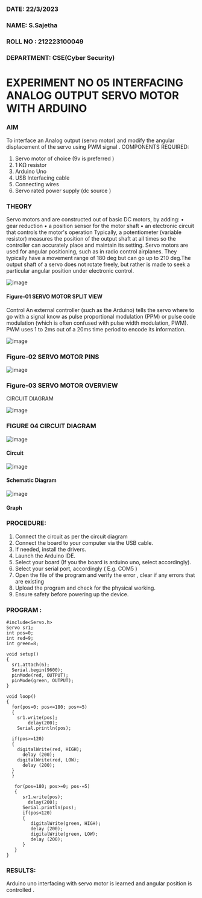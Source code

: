 ###  DATE: 22/3/2023

###  NAME: S.Sajetha
###  ROLL NO : 212223100049
###  DEPARTMENT: CSE(Cyber Security)


# EXPERIMENT NO 05 INTERFACING ANALOG OUTPUT SERVO MOTOR WITH ARDUINO

### AIM
To interface an Analog output (servo motor) and modify the angular displacement of the servo using PWM signal .
COMPONENTS REQUIRED:
1.	Servo motor of choice (9v is preferred )
2.	1 KΩ resistor 
3.	Arduino Uno 
4.	USB Interfacing cable 
5.	Connecting wires 
6.	Servo rated power supply (dc source )


### THEORY
Servo motors and are constructed out of basic DC motors, by adding:
•	 gear reduction
•	 a position sensor for the motor shaft
•	 an electronic circuit that controls the motor's operation
Typically, a potentiometer (variable resistor) measures the position of the output shaft at all times so the controller can accurately place and maintain its setting.
Servo motors are used for angular positioning, such as in radio control airplanes.  They typically have a movement range of 180 deg but can go up to 210 deg.The output shaft of a servo does not rotate freely, but rather is made to seek a particular angular position under electronic control. 


![image](https://user-images.githubusercontent.com/36288975/163544439-1f477927-fcd4-42f0-9ce4-c863fdbf1210.png)


#### Figure-01 SERVO MOTOR SPLIT VIEW 
Control 
An external controller (such as the Arduino) tells the servo where to go with a signal know as pulse proportional modulation (PPM) or pulse code modulation (which is often confused with pulse width modulation, PWM). PWM uses 1 to 2ms out of a 20ms time period to encode its information.
 
 
 ![image](https://user-images.githubusercontent.com/36288975/163544482-3027136f-7135-4f3d-a23f-8dc2fe04194d.png)

### Figure-02 SERVO MOTOR PINS

 ![image](https://user-images.githubusercontent.com/36288975/163544513-ca497421-e6ba-4f91-871f-5cfba77f22a8.png)


### Figure-03 SERVO MOTOR OVERVIEW 

 


 





CIRCUIT DIAGRAM
 
 
 ![image](https://user-images.githubusercontent.com/36288975/163544618-6eb8a7b5-7f1a-428a-8d9f-fd899b145efb.png)

### FIGURE 04 CIRCUIT DIAGRAM

![image](https://github.com/Sajetha13/EXPERIMENT-NO--05-INTERFACING-ANALOG-OUTPUT-SERVO-MOTOR-WITH-ARDUINO-/assets/138849316/c92db62a-a418-455f-abfd-bdd3ccad9465)
#### Circuit
![image](https://github.com/Sajetha13/EXPERIMENT-NO--05-INTERFACING-ANALOG-OUTPUT-SERVO-MOTOR-WITH-ARDUINO-/assets/138849316/482e28b2-8623-4089-90ff-25af310af986)

#### Schematic Diagram
![image](https://github.com/Sajetha13/EXPERIMENT-NO--05-INTERFACING-ANALOG-OUTPUT-SERVO-MOTOR-WITH-ARDUINO-/assets/138849316/2021260f-827d-4f57-97db-1f8549c82963)

#### Graph

### PROCEDURE:
1.	Connect the circuit as per the circuit diagram 
2.	Connect the board to your computer via the USB cable.
3.	If needed, install the drivers.
4.	Launch the Arduino IDE.
5.	Select your board (If you the board is arduino uno, select accordingly).
6.	Select your serial port, accordingly ( E.g. COM5 )
7.	Open the file of the program  and verify the error , clear if any errors that are existing 
8.	Upload the program and check for the physical working. 
9.	Ensure safety before powering up the device.


### PROGRAM :
```
#include<Servo.h>
Servo sr1;
int pos=0;
int red=9;
int green=8;

void setup()
{
  sr1.attach(6);
  Serial.begin(9600);
  pinMode(red, OUTPUT);
  pinMode(green, OUTPUT);
}

void loop()
{
  for(pos=0; pos<=180; pos+=5)
  {
    sr1.write(pos);
    	delay(200);
    Serial.println(pos);
    
  if(pos>=120)
  {
    digitalWrite(red, HIGH);
      delay (200);
    digitalWrite(red, LOW);
      delay (200);
  }
  } 
  
   for(pos=180; pos>=0; pos-=5)
   {
      sr1.write(pos);
  		delay(200);
      Serial.println(pos);
      if(pos<120)
      {
         digitalWrite(green, HIGH);
         delay (200);
         digitalWrite(green, LOW);
         delay (200);
      }
   }
}
``` 


### RESULTS: 
Arduino uno interfacing with servo motor is learned and angular position is controlled .

